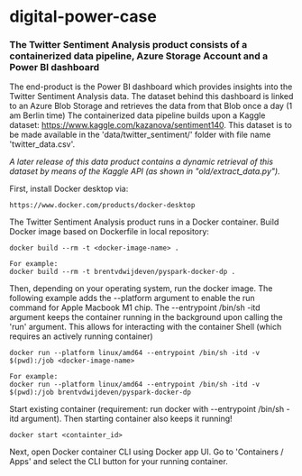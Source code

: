 # digital-power-case

### The Twitter Sentiment Analysis product consists of a containerized data pipeline, Azure Storage Account and a Power BI dashboard
The end-product is the Power BI dashboard which provides insights into the Twitter Sentiment Analysis data.
The dataset behind this dashboard is linked to an Azure Blob Storage and retrieves the data from that Blob once a day (1 am Berlin time)
The containerized data pipeline builds upon a Kaggle dataset: https://www.kaggle.com/kazanova/sentiment140.
This dataset is to be made available in the 'data/twitter_sentiment/' folder with file name 'twitter_data.csv'.

_A later release of this data product contains a dynamic retrieval of this dataset by means of the Kaggle API (as shown in "old/extract_data.py")._

First, install Docker desktop via: 
    
    https://www.docker.com/products/docker-desktop

The Twitter Sentiment Analysis product runs in a Docker container. 
Build Docker image based on Dockerfile in local repository: 

    docker build --rm -t <docker-image-name> .
    
    For example:
    docker build --rm -t brentvdwijdeven/pyspark-docker-dp .

Then, depending on your operating system, run the docker image. 
The following example adds the --platform argument to enable the run command for Apple Macbook M1 chip.
The --entrypoint /bin/sh -itd argument keeps the container running in the background upon calling the 'run' argument.
This allows for interacting with the container Shell (which requires an actively running container)

    docker run --platform linux/amd64 --entrypoint /bin/sh -itd -v $(pwd):/job <docker-image-name>	

    For example:
    docker run --platform linux/amd64 --entrypoint /bin/sh -itd -v $(pwd):/job brentvdwijdeven/pyspark-docker-dp

Start existing container (requirement: run docker with --entrypoint /bin/sh -itd argument).
Then starting container also keeps it running!

    docker start <containter_id> 
Next, open Docker container CLI using Docker app UI. Go to 'Containers / Apps' and select the CLI button for your 
running container.





